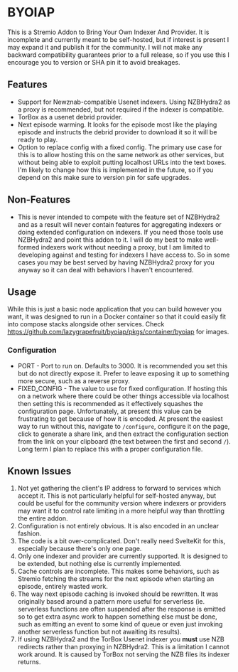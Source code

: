 # BYOIAP

This is a Stremio Addon to Bring Your Own Indexer And Provider. It is incomplete and currently meant to be self-hosted, but if interest is present I may expand it and publish it for the community. I will not make any backward compatibility guarantees prior to a full release, so if you use this I encourage you to version or SHA pin it to avoid breakages.

## Features

* Support for Newznab-compatible Usenet indexers. Using NZBHydra2 as a proxy is recommended, but not required if the indexer is compatible.
* TorBox as a usenet debrid provider.
* Next episode warming. It looks for the episode most like the playing episode and instructs the debrid provider to download it so it will be ready to play.
* Option to replace config with a fixed config. The primary use case for this is to allow hosting this on the same network as other services, but without being able to exploit putting localhost URLs into the text boxes. I'm likely to change how this is implemented in the future, so if you depend on this make sure to version pin for safe upgrades.

## Non-Features

* This is never intended to compete with the feature set of NZBHydra2 and as a result will never contain features for aggregating indexers or doing extended configuration on indexers. If you need those tools use NZBHydra2 and point this addon to it. I will do my best to make well-formed indexers work without needing a proxy, but I am limited to developing against and testing for indexers I have access to. So in some cases you may be best served by having NZBHydra2 proxy for you anyway so it can deal with behaviors I haven't encountered.

## Usage

While this is just a basic node application that you can build however you want, it was designed to run in a Docker container so that it could easily fit into compose stacks alongside other services. Check https://github.com/lazygrapefruit/byoiap/pkgs/container/byoiap for images.

### Configuration

* PORT - Port to run on. Defaults to 3000. It is recommended you set this but do not directly expose it. Prefer to leave exposing it up to something more secure, such as a reverse proxy.
* FIXED_CONFIG - The value to use for fixed configuration. If hosting this on a network where there could be other things accessible via localhost then setting this is recommended as it effectively squashes the configuration page. Unfortunately, at present this value can be frustrating to get because of how it is encoded. At present the easiest way to run without this, navigate to `/configure`, configure it on the page, click to generate a share link, and then extract the configuration section from the link on your clipboard (the text between the first and second `/`). Long term I plan to replace this with a proper configuration file.

## Known Issues

1. Not yet gathering the client's IP address to forward to services which accept it. This is not particularly helpful for self-hosted anyway, but could be useful for the community version where indexers or providers may want it to control rate limiting in a more helpful way than throttling the entire addon.
2. Configuration is not entirely obvious. It is also encoded in an unclear fashion.
3. The code is a bit over-complicated. Don't really need SvelteKit for this, especially because there's only one page.
4. Only one indexer and provider are currently supported. It is designed to be extended, but nothing else is currently implemented.
5. Cache controls are incomplete. This makes some behaviors, such as Stremio fetching the streams for the next episode when starting an episode, entirely wasted work.
6. The way next episode caching is invoked should be rewritten. It was originally based around a pattern more useful for serverless (ie. serverless functions are often suspended after the response is emitted so to get extra async work to happen something else must be done, such as emitting an event to some kind of queue or even just invoking another serverless function but not awaiting its results).
7. If using NZBHydra2 and the TorBox Usenet indexer you **must** use NZB redirects rather than proxying in NZBHydra2. This is a limitation I cannot work around. It is caused by TorBox not serving the NZB files its indexer returns.